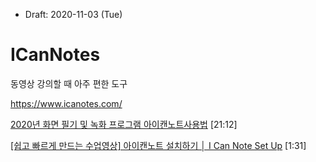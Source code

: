 * Draft: 2020-11-03 (Tue)

# ICanNotes

동영상 강의할 때 아주 편한 도구

https://www.icanotes.com/



[2020년 화면 필기 및 녹화 프로그램 아이캔노트사용법](https://youtu.be/0RvKxRt6rxs) [21:12]

[[쉽고 빠르게 만드는 수업영상] 아이캔노트 설치하기 │ I Can Note Set Up](https://www.youtube.com/watch?v=3fK9nuUlH44&ab_channel=%EC%8A%A4%EB%A7%88%ED%8A%B8%ED%94%8C%EB%A6%BD%EB%9F%AC%EB%8B%9D%EC%97%B0%EA%B5%AC%ED%9A%8C) [1:31]